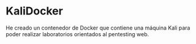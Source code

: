 # KaliDocker

He creado un contenedor de Docker que contiene una máquina Kali para poder realizar laboratorios orientados al pentesting web.
